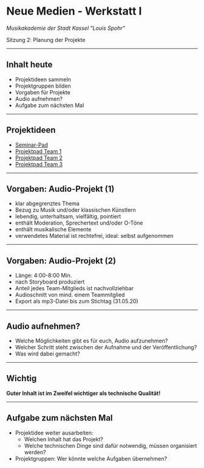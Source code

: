 # Neue Medien - Werkstatt I

_Musikakademie der Stadt Kassel "Louis Spohr"_

Sitzung 2: Planung der Projekte

---

## Inhalt heute

- Projektideen sammeln
- Projektgruppen bilden
- Vorgaben für Projekte
- Audio aufnehmen?
- Aufgabe zum nächsten Mal

---

## Projektideen

- [Seminar-Pad](https://cryptpad.fr/pad/#/2/pad/edit/OuIaxOXikQqd-SvBXFygOr+Z/)
- [Projektpad Team 1](https://cryptpad.fr/pad/#/2/pad/edit/-PDboY9m+KivGNGIKRxtoP2T/)
- [Projektpad Team 2](https://cryptpad.fr/pad/#/2/pad/edit/t-zUOHGw0Kl4AlEUEtI68bnz/)
- [Projektpad Team 3](https://cryptpad.fr/pad/#/2/pad/edit/6sj11numzSE3iikxy71sGgc-/)

---

## Vorgaben: Audio-Projekt (1)

- klar abgegrenztes Thema
- Bezug zu Musik und/oder klassischen Künstlern
- lebendig, unterhaltsam, vielfältig, pointiert
- enthält Moderation, Sprechertext und/oder O-Töne
- enthält musikalische Elemente
- verwendetes Material ist rechtefrei, ideal: selbst aufgenommen

---

## Vorgaben: Audio-Projekt (2)

- Länge: 4:00-8:00 Min.
- nach Storyboard produziert
- Anteil jedes Team-Mitglieds ist nachvollziehbar
- Audioschnitt von mind. einem Teammitglied
- Export als mp3-Datei bis zum Stichtag (31.05.20)

---

## Audio aufnehmen?

- Welche Möglichkeiten gibt es für euch, Audio aufzunehmen?
- Welcher Schritt steht zwischen der Aufnahme und der Veröffentlichung?
- Was wird dabei gemacht?

---

## Wichtig

**Guter Inhalt ist im Zweifel wichtiger als technische Qualität!**

---

## Aufgabe zum nächsten Mal

- Projektidee weiter ausarbeiten:
  - Welchen Inhalt hat das Projekt?
  - Welche technischen Dinge sind dafür notwendig, müssen organisiert werden?
- Projektgruppen: Wer könnte welche Aufgaben übernehmen?
